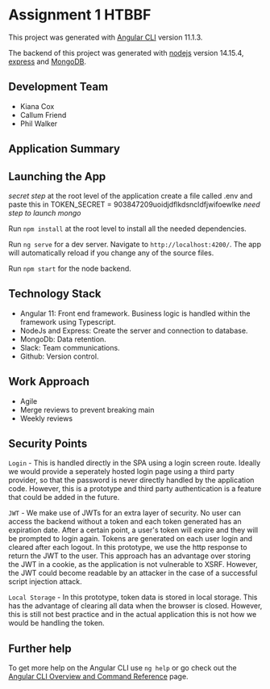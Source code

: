 # Assignment 1 HTBBF

This project was generated with [Angular CLI](https://github.com/angular/angular-cli) version 11.1.3.

The backend of this project was generated with [nodejs]() version 14.15.4, [express]() and [MongoDB]().

## Development Team

- Kiana Cox
- Callum Friend
- Phil Walker

## Application Summary

## Launching the App

_secret step_
at the root level of the application create a file called .env
and paste this in TOKEN_SECRET = 903847209uoidjdflkdsncldfjwifoewlke
_need step to launch mongo_

Run `npm install` at the root level to install all the needed dependencies.

Run `ng serve` for a dev server. Navigate to `http://localhost:4200/`. The app will automatically reload if you change any of the source files.

Run `npm start` for the node backend.

## Technology Stack

- Angular 11: Front end framework. Business logic is handled within the framework using Typescript.
- NodeJs and Express: Create the server and connection to database.
- MongoDb: Data retention.
- Slack: Team communications.
- Github: Version control.

## Work Approach

- Agile
- Merge reviews to prevent breaking main
- Weekly reviews

## Security Points

`Login` - This is handled directly in the SPA using a login screen route. Ideally we would provide a seperately hosted login page using a third party provider, so that the password is never directly handled by the application code. However, this is a prototype and third party authentication is a feature that could be added in the future.

`JWT` - We make use of JWTs for an extra layer of security. No user can access the backend without a token and each token generated has an expiration date. After a certain point, a user's token will expire and they will be prompted to login again. Tokens are generated on each user login and cleared after each logout. In this prototype, we use the http response to return the JWT to the user. This approach has an advantage over storing the JWT in a cookie, as the application is not vulnerable to XSRF. However, the JWT could become readable by an attacker in the case of a successful script injection attack.

`Local Storage` - In this prototype, token data is stored in local storage. This has the advantage of clearing all data when the browser is closed. However, this is still not best practice and in the actual application this is not how we would be handling the token.

## Further help

To get more help on the Angular CLI use `ng help` or go check out the [Angular CLI Overview and Command Reference](https://angular.io/cli) page.
